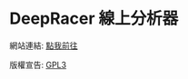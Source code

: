 <h1>DeepRacer 線上分析器</h1>
<p>網站連結: <a href="https://lulu2002.github.io/DeepRacerAnalytics/">點我前往</a></p>
<p>版權宣告: <a href="./LICENSE">GPL3</a></p>
